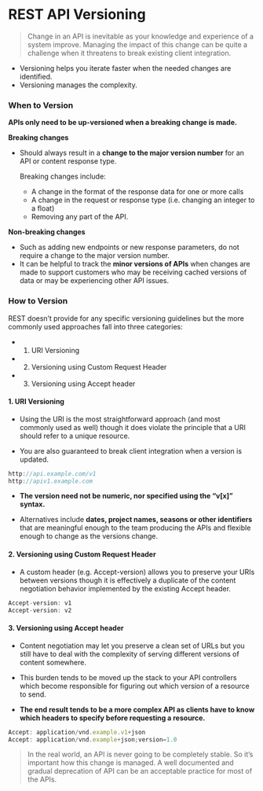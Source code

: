 # REST API Versioning
<!-- * To manage this complexity, version your API.  -->

> Change in an API is inevitable as your knowledge and experience of a system improve. Managing the impact of this change can be quite a challenge when it threatens to break existing client integration.

* Versioning helps you iterate faster when the needed changes are identified.
* Versioning manages the complexity.

### When to Version

**APIs only need to be up-versioned when a breaking change is made.**

**Breaking changes**

* Should always result in a **change to the major version number** for an API or content response type.

    Breaking changes include:

    * A change in the format of the response data for one or more calls
    * A change in the request or response type (i.e. changing an integer to a float)
    * Removing any part of the API.



**Non-breaking changes**
 * Such as adding new endpoints or new response parameters, do not require a change to the major version number.
 * It can be helpful to track the **minor versions of APIs** when changes are made to support customers who may be receiving cached versions of data or may be experiencing other API issues.

### How to Version
REST doesn’t provide for any specific versioning guidelines but the more commonly used approaches fall into three categories:

* 1. URI Versioning
* 2. Versioning using Custom Request Header
* 3. Versioning using Accept header

#### 1. URI Versioning
* Using the URI is the most straightforward approach (and most commonly used as well) though it does violate the principle that a URI should refer to a unique resource. 

* You are also guaranteed to break client integration when a version is updated.

``` javascript
http://api.example.com/v1
http://apiv1.example.com
```
* **The version need not be numeric, nor specified using the “v[x]” syntax.** 

* Alternatives include **dates, project names, seasons or other identifiers** that are meaningful enough to the team producing the APIs and flexible enough to change as the versions change.

#### 2. Versioning using Custom Request Header
* A custom header (e.g. Accept-version) allows you to preserve your URIs between versions though it is effectively a duplicate of the content negotiation behavior implemented by the existing Accept header.

``` javascript
Accept-version: v1
Accept-version: v2
```

#### 3. Versioning using Accept header
* Content negotiation may let you preserve a clean set of URLs but you still have to deal with the complexity of serving different versions of content somewhere. 

* This burden tends to be moved up the stack to your API controllers which become responsible for figuring out which version of a resource to send. 

* **The end result tends to be a more complex API as clients have to know which headers to specify before requesting a resource.**

``` javascript
Accept: application/vnd.example.v1+json
Accept: application/vnd.example+json;version=1.0
```

> In the real world, an API is never going to be completely stable. So it’s important how this change is managed. A well documented and gradual deprecation of API can be an acceptable practice for most of the APIs.